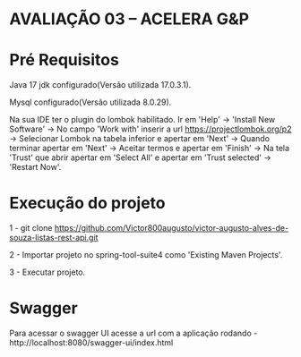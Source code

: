 # AVALIAÇÃO 03 – ACELERA G&P

# Pré Requisitos
Java 17 jdk configurado(Versão utilizada 17.0.3.1).

Mysql configurado(Versão utilizada 8.0.29).

Na sua IDE ter o plugin do lombok habilitado. Ir em 'Help' -> 'Install New Software' -> No campo 'Work with' inserir a url https://projectlombok.org/p2 -> Selecionar Lombok na
tabela inferior e apertar em 'Next' -> Quando terminar apertar em 'Next' -> Aceitar termos e apertar em 'Finish' -> Na tela 'Trust' que abrir apertar em 'Select All' e apertar
em 'Trust selected' -> 'Restart Now'.

# Execução do projeto
1 - git clone https://github.com/Victor800augusto/victor-augusto-alves-de-souza-listas-rest-api.git

2 - Importar projeto no spring-tool-suite4 como 'Existing Maven Projects'.

3 - Executar projeto.

# Swagger
Para acessar o swagger UI acesse a url com a aplicação rodando - http://localhost:8080/swagger-ui/index.html
